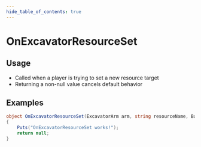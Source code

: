 ```yaml
---
hide_table_of_contents: true
---
```


# OnExcavatorResourceSet

## Usage

* Called when a player is trying to set a new resource target
* Returning a non-null value cancels default behavior

## Examples

```csharp title=""
object OnExcavatorResourceSet(ExcavatorArm arm, string resourceName, BasePlayer player)
{
    Puts("OnExcavatorResourceSet works!");
    return null;
}
```
